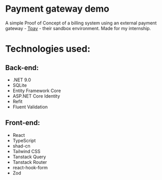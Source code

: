 # Payment gateway demo

A simple Proof of Concept of a billing system using an external payment gateway - [Tpay](https://tpay.com/en) - their sandbox environment. Made for my internship.

# Technologies used:

## Back-end:

- .NET 9.0
- SQLite
- Entity Framework Core
- ASP.NET Core Identity
- Refit
- Fluent Validation

## Front-end:

- React
- TypeScript
- shad-cn
- Tailwind CSS
- Tanstack Query
- Tanstack Router
- react-hook-form
- Zod
